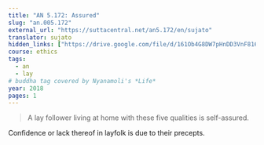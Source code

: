 ```yaml
---
title: "AN 5.172: Assured"
slug: "an.005.172"
external_url: "https://suttacentral.net/an5.172/en/sujato"
translator: sujato
hidden_links: ["https://drive.google.com/file/d/161Ob4G8DW7pHnDD3VnF816_1NCM7ZZnO/view?usp=drivesdk"]
course: ethics
tags:
  - an
  - lay
# buddha tag covered by Nyanamoli's *Life*
year: 2018
pages: 1
---
```


> A lay follower living at home with these five qualities is self-assured.

Confidence or lack thereof in layfolk is due to their precepts.


